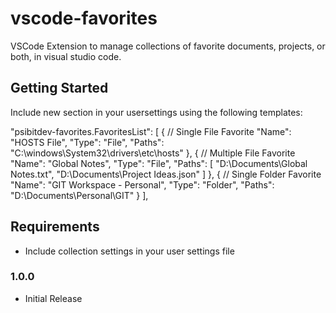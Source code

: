 # vscode-favorites
VSCode Extension to manage collections of favorite documents, projects, or both, in visual studio code.

## Getting Started
Include new section in your usersettings using the following templates:

"psibitdev-favorites.FavoritesList": [
        { // Single File Favorite
            "Name": "HOSTS File",
            "Type": "File",
            "Paths": "C:\\windows\\System32\\drivers\\etc\\hosts"
        },
        { // Multiple File Favorite
            "Name": "Global Notes",
            "Type": "File",
            "Paths": [
                "D:\\Documents\\Global Notes.txt",
                "D:\\Documents\\Project Ideas.json"
            ]
        },
        { // Single Folder Favorite
            "Name": "GIT Workspace - Personal",
            "Type": "Folder",
            "Paths": "D:\\Documents\\Personal\\GIT"
        }
    ],

## Requirements
 - Include collection settings in your user settings file

### 1.0.0
 - Initial Release

